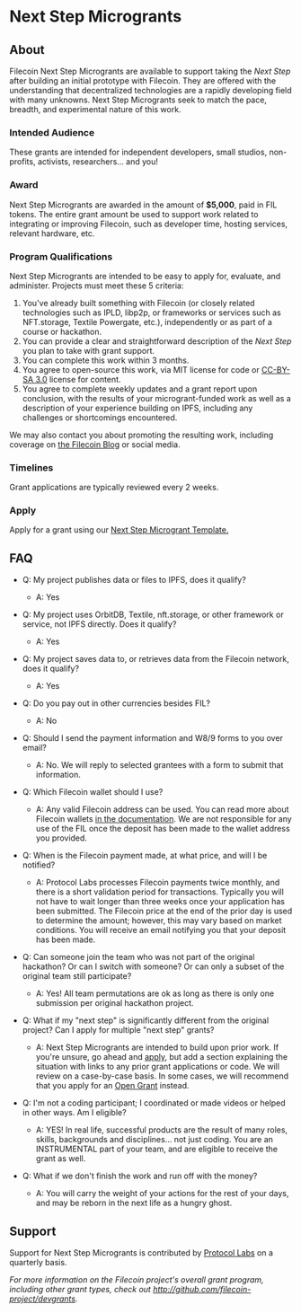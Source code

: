 # Next Step Microgrants

## About

Filecoin Next Step Microgrants are available to support taking the _Next Step_ after building an initial prototype with Filecoin. They are offered with the understanding that decentralized technologies are a rapidly developing field with many unknowns. Next Step Microgrants seek to match the pace, breadth, and experimental nature of this work.

### Intended Audience
These grants are intended for independent developers, small studios, non-profits, activists, researchers... and you! 

### Award
Next Step Microgrants are awarded in the amount of **$5,000**, paid in FIL tokens. The entire grant amount be used to support work related to integrating or improving Filecoin, such as developer time, hosting services, relevant hardware, etc.

### Program Qualifications
Next Step Microgrants are intended to be easy to apply for, evaluate, and administer. Projects must meet these 5 criteria:

1. You've already built something with Filecoin (or closely related technologies such as IPLD, libp2p, or frameworks or services such as NFT.storage, Textile Powergate, etc.), independently or as part of a course or hackathon.
1. You can provide a clear and straightforward description of the _Next Step_ you plan to take with grant support.
1. You can complete this work within 3 months. 
1. You agree to open-source this work, via MIT license for code or [CC-BY-SA 3.0](https://ipfs.io/ipfs/QmVreNvKsQmQZ83T86cWSjPu2vR3yZHGPm5jnxFuunEB9u) license for content.
1. You agree to complete weekly updates and a grant report upon conclusion, with the results of your microgrant-funded work as well as a description of your experience building on IPFS, including any challenges or shortcomings encountered.

We may also contact you about promoting the resulting work, including coverage on [the Filecoin Blog](https://blog.filecoin.io/) or social media.

### Timelines
Grant applications are typically reviewed every 2 weeks.

### Apply
Apply for a grant using our [Next Step Microgrant Template.](https://github.com/filecoin-project/devgrants/issues/new?assignees=mishmosh&labels=type%3Amicrogrant&template=microgrant.md&title=Next+Step+Microgrant%3A+%3CYour+Title+Here%3E)

## FAQ

* Q: My project publishes data or files to IPFS, does it qualify?
  * A: Yes

* Q: My project uses OrbitDB, Textile, nft.storage, or other framework or service, not IPFS directly. Does it qualify?
  * A: Yes

* Q: My project saves data to, or retrieves data from the Filecoin network, does it qualify?
  * A: Yes

* Q: Do you pay out in other currencies besides FIL?
  * A: No

* Q: Should I send the payment information and W8/9 forms to you over email?
  * A: No. We will reply to selected grantees with a form to submit that information.

* Q: Which Filecoin wallet should I use?
  * A: Any valid Filecoin address can be used. You can read more about Filecoin wallets [in the documentation](https://docs.filecoin.io/reference/#wallets). We are not responsible for any use of the FIL once the deposit has been made to the wallet address you provided.

* Q: When is the Filecoin payment made, at what price, and will I be notified?
  * A: Protocol Labs processes Filecoin payments twice monthly, and there is a short validation period for transactions. Typically you will not have to wait longer than three weeks once your application has been submitted. The Filecoin price at the end of the prior day is used to determine the amount; however, this may vary based on market conditions. You will receive an email notifying you that your deposit has been made.

* Q: Can someone join the team who was not part of the original hackathon? Or can I switch with someone? Or can only a subset of the original team still participate?
  * A: Yes! All team permutations are ok as long as there is only one submission per original hackathon project.

* Q: What if my "next step" is significantly different from the original project? Can I apply for multiple "next step" grants?
  * A: Next Step Microgrants are intended to build upon prior work. If you're unsure, go ahead and [apply](https://github.com/filecoin-project/devgrants/issues/new?assignees=mishmosh&labels=type%3Amicrogrant&template=microgrant.md&title=Next+Step+Microgrant%3A+%3CYour+Title+Here%3E), but add a section explaining the situation with links to any prior grant applications or code. We will review on a case-by-case basis. In some cases, we will recommend that you apply for an [Open Grant](open-grants/) instead.

* Q: I'm not a coding participant; I coordinated or made videos or helped in other ways. Am I eligible?
  * A: YES! In real life, successful products are the result of many roles, skills, backgrounds and disciplines... not just coding. You are an INSTRUMENTAL part of your team, and are eligible to receive the grant as well.

* Q: What if we don't finish the work and run off with the money?
  * A: You will carry the weight of your actions for the rest of your days, and may be reborn in the next life as a hungry ghost.

## Support
Support for Next Step Microgrants is contributed by [Protocol Labs](https://protocol.ai/) on a quarterly basis.


_For more information on the Filecoin project's overall grant program, including other grant types, check out http://github.com/filecoin-project/devgrants._
